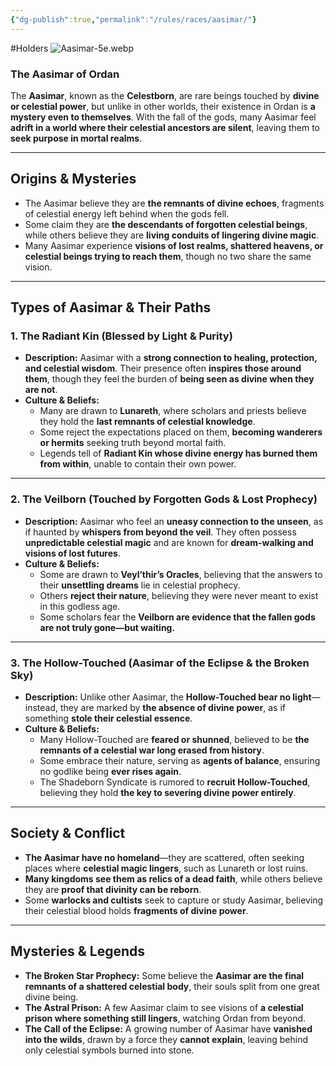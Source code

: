 ```yaml
---
{"dg-publish":true,"permalink":"/rules/races/aasimar/"}
---
```


#Holders
![Aasimar-5e.webp](/img/user/Images/Aasimar-5e.webp)
### **The Aasimar of Ordan**

The **Aasimar**, known as the **Celestborn**, are rare beings touched by **divine or celestial power**, but unlike in other worlds, their existence in Ordan is **a mystery even to themselves**. With the fall of the gods, many Aasimar feel **adrift in a world where their celestial ancestors are silent**, leaving them to **seek purpose in mortal realms**.

---

## **Origins & Mysteries**

- The Aasimar believe they are **the remnants of divine echoes**, fragments of celestial energy left behind when the gods fell.
- Some claim they are **the descendants of forgotten celestial beings**, while others believe they are **living conduits of lingering divine magic**.
- Many Aasimar experience **visions of lost realms, shattered heavens, or celestial beings trying to reach them**, though no two share the same vision.

---

## **Types of Aasimar & Their Paths**

### **1. The Radiant Kin (Blessed by Light & Purity)**

- **Description:** Aasimar with a **strong connection to healing, protection, and celestial wisdom**. Their presence often **inspires those around them**, though they feel the burden of **being seen as divine when they are not**.
- **Culture & Beliefs:**
    - Many are drawn to **Lunareth**, where scholars and priests believe they hold the **last remnants of celestial knowledge**.
    - Some reject the expectations placed on them, **becoming wanderers or hermits** seeking truth beyond mortal faith.
    - Legends tell of **Radiant Kin whose divine energy has burned them from within**, unable to contain their own power.

---

### **2. The Veilborn (Touched by Forgotten Gods & Lost Prophecy)**

- **Description:** Aasimar who feel an **uneasy connection to the unseen**, as if haunted by **whispers from beyond the veil**. They often possess **unpredictable celestial magic** and are known for **dream-walking and visions of lost futures**.
- **Culture & Beliefs:**
    - Some are drawn to **Veyl’thir’s Oracles**, believing that the answers to their **unsettling dreams** lie in celestial prophecy.
    - Others **reject their nature**, believing they were never meant to exist in this godless age.
    - Some scholars fear the **Veilborn are evidence that the fallen gods are not truly gone—but waiting.**

---

### **3. The Hollow-Touched (Aasimar of the Eclipse & the Broken Sky)**

- **Description:** Unlike other Aasimar, the **Hollow-Touched bear no light**—instead, they are marked by **the absence of divine power**, as if something **stole their celestial essence**.
- **Culture & Beliefs:**
    - Many Hollow-Touched are **feared or shunned**, believed to be **the remnants of a celestial war long erased from history**.
    - Some embrace their nature, serving as **agents of balance**, ensuring no godlike being **ever rises again**.
    - The Shadeborn Syndicate is rumored to **recruit Hollow-Touched**, believing they hold **the key to severing divine power entirely**.

---

## **Society & Conflict**

- **The Aasimar have no homeland**—they are scattered, often seeking places where **celestial magic lingers**, such as Lunareth or lost ruins.
- **Many kingdoms see them as relics of a dead faith**, while others believe they are **proof that divinity can be reborn**.
- Some **warlocks and cultists** seek to capture or study Aasimar, believing their celestial blood holds **fragments of divine power**.

---

## **Mysteries & Legends**

- **The Broken Star Prophecy:** Some believe the **Aasimar are the final remnants of a shattered celestial body**, their souls split from one great divine being.
- **The Astral Prison:** A few Aasimar claim to see visions of **a celestial prison where something still lingers**, watching Ordan from beyond.
- **The Call of the Eclipse:** A growing number of Aasimar have **vanished into the wilds**, drawn by a force they **cannot explain**, leaving behind only celestial symbols burned into stone.